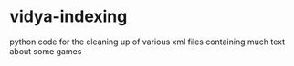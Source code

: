 # vidya-indexing
python code for the cleaning up of various xml files containing much text about some games
